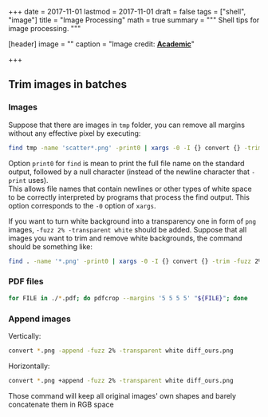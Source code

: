 +++
date = 2017-11-01
lastmod = 2017-11-01
draft = false
tags = ["shell", "image"]
title = "Image Processing"
math = true
summary = """
Shell tips for image processing.
"""

[header]
image = ""
caption = "Image credit: [**Academic**](https://github.com/gcushen/hugo-academic/)"

+++

## Trim images in batches

### Images

Suppose that there are images in `tmp` folder, you can remove all margins without any effective pixel by executing:

```bash
find tmp -name 'scatter*.png' -print0 | xargs -0 -I {} convert {} -trim {}
```

Option `print0` for `find` is mean to print the full file name on the standard output, 
followed by a null character (instead of the newline character that `-print` uses).  
This allows file names that contain newlines or other types of white space to be correctly interpreted by programs that process the find output. 
This option corresponds to the `-0` option of `xargs`.

If you want to turn white background into a transparency one in form of `png` images, `-fuzz 2% -transparent white` should be added.
Suppose that all images you want to trim and remove white backgrounds, the command should be something like:

```bash
find . -name '*.png' -print0 | xargs -0 -I {} convert {} -trim -fuzz 2% -transparent white {}
```
### PDF files

```bash
for FILE in ./*.pdf; do pdfcrop --margins '5 5 5 5' "${FILE}"; done
```

### Append images

Vertically:
```bash
convert *.png -append -fuzz 2% -transparent white diff_ours.png
```

Horizontally:
```bash
convert *.png +append -fuzz 2% -transparent white diff_ours.png
```

Those command will keep all original images' own shapes and barely concatenate them in RGB space


